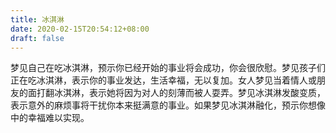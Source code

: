 ```yaml
---
title: 冰淇淋
date: 2020-02-15T20:54:12+08:00
draft: false
---
```


梦见自己在吃冰淇淋，预示你已经开始的事业将会成功，你会很欣慰。梦见孩子们正在吃冰淇淋，表示你的事业发达，生活幸福，无以复加。女人梦见当着情人或朋友的面打翻冰淇淋，表示她将因为对人的刻薄而被人耍弄。梦见冰淇淋发酸变质，表示意外的麻烦事将干扰你本来挺满意的事业。如果梦见冰淇淋融化，预示你想像中的幸福难以实现。